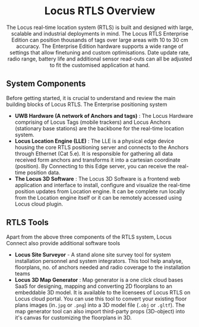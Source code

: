 # <center>Locus RTLS Overview</center>
<center>The Locus real-time location system (RTLS) is built and designed with large, scalable and industrial deployments in mind. The Locus RTLS Enterprise Edition can position thousands of tags over large areas with 10 to 30 cm accuracy. The Enterprise Edition hardware supports a wide range of settings that allow finetuning and custom optimisations. Date update rate, radio range, battery life and additional sensor read-outs can all be adjusted to fit the customised application at hand.</center>


## System Components
Before getting started, it is crucial to understand and review the main building blocks  of Locus RTLS. The Enterprise positioning system

- **UWB Hardware (A network of Anchors and tags)** : The Locus Hardware comprising of Locus Tags (mobile trackers) and Locus Anchors (stationary base stations) are the backbone for the real-time location system. 
- **Locus Location Engine (LLE)** : The LLE is a physical edge device housing the core RTLS positioning server and connects to the Anchors through Ethernet (Cat 5.e). It is responsible for gathering all data received form anchors and transforms it into a cartesian coordinate (position). By Connecting to this Edge server, you can receive the real-time position data.
- **The Locus 3D Software** : The Locus 3D Software is a frontend web application and interface to install, configure and visualize the real-time position updates from Location engine. It can be complete run locally from the Location engine itself or it can be remotely accessed using Locus cloud plugin.

## RTLS Tools
Apart from the above three components of the RTLS system, Locus Connect also provide additional software tools 

- **Locus Site Surveyor** - A stand alone site survey tool for system installation personnel and system integrators. This tool help analyse, floorplans, no. of anchors needed and radio coverage to the installation teams
- **Locus 3D Map Generator** : Map generator is a one click cloud bases SaaS for designing, mapping and converting 2D floorplans to an embeddable 3D model. It is available to the licensees of Locus RTLS on Locus cloud portal. You can use this tool to convert your existing floor plans images (in`.jpg` or `.png`) into a 3D model file (`.obj` or `.gltf`). The map generator tool can also import third-party props (3D-object) into it's canvas for customizing the floorplans in 3D.